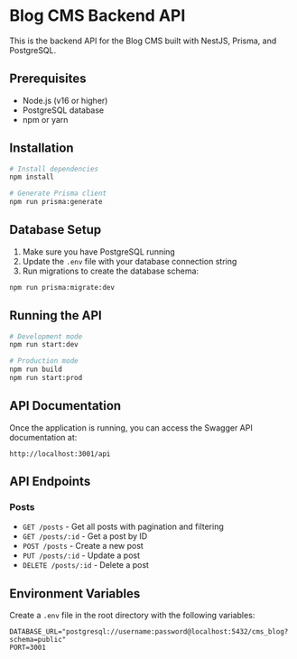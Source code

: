 # Blog CMS Backend API

This is the backend API for the Blog CMS built with NestJS, Prisma, and PostgreSQL.

## Prerequisites

- Node.js (v16 or higher)
- PostgreSQL database
- npm or yarn

## Installation

```bash
# Install dependencies
npm install

# Generate Prisma client
npm run prisma:generate
```

## Database Setup

1. Make sure you have PostgreSQL running
2. Update the `.env` file with your database connection string
3. Run migrations to create the database schema:

```bash
npm run prisma:migrate:dev
```

## Running the API

```bash
# Development mode
npm run start:dev

# Production mode
npm run build
npm run start:prod
```

## API Documentation

Once the application is running, you can access the Swagger API documentation at:

```
http://localhost:3001/api
```

## API Endpoints

### Posts

- `GET /posts` - Get all posts with pagination and filtering
- `GET /posts/:id` - Get a post by ID
- `POST /posts` - Create a new post
- `PUT /posts/:id` - Update a post
- `DELETE /posts/:id` - Delete a post

## Environment Variables

Create a `.env` file in the root directory with the following variables:

```
DATABASE_URL="postgresql://username:password@localhost:5432/cms_blog?schema=public"
PORT=3001
```
